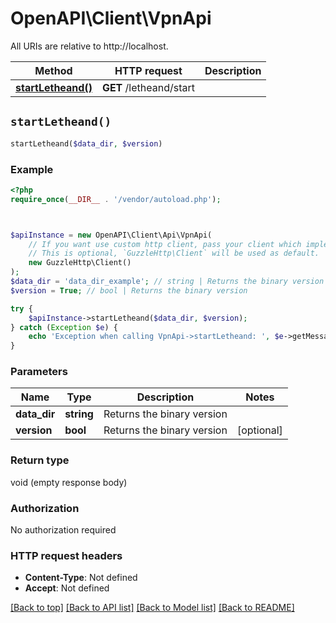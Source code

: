 # OpenAPI\Client\VpnApi

All URIs are relative to http://localhost.

Method | HTTP request | Description
------------- | ------------- | -------------
[**startLetheand()**](VpnApi.md#startLetheand) | **GET** /letheand/start | 


## `startLetheand()`

```php
startLetheand($data_dir, $version)
```



### Example

```php
<?php
require_once(__DIR__ . '/vendor/autoload.php');



$apiInstance = new OpenAPI\Client\Api\VpnApi(
    // If you want use custom http client, pass your client which implements `GuzzleHttp\ClientInterface`.
    // This is optional, `GuzzleHttp\Client` will be used as default.
    new GuzzleHttp\Client()
);
$data_dir = 'data_dir_example'; // string | Returns the binary version
$version = True; // bool | Returns the binary version

try {
    $apiInstance->startLetheand($data_dir, $version);
} catch (Exception $e) {
    echo 'Exception when calling VpnApi->startLetheand: ', $e->getMessage(), PHP_EOL;
}
```

### Parameters

Name | Type | Description  | Notes
------------- | ------------- | ------------- | -------------
 **data_dir** | **string**| Returns the binary version |
 **version** | **bool**| Returns the binary version | [optional]

### Return type

void (empty response body)

### Authorization

No authorization required

### HTTP request headers

- **Content-Type**: Not defined
- **Accept**: Not defined

[[Back to top]](#) [[Back to API list]](../../README.md#endpoints)
[[Back to Model list]](../../README.md#models)
[[Back to README]](../../README.md)
